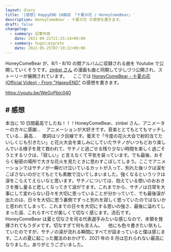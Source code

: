 ```yaml
---
layout: diary
title: '[感想] HappyEND 10曲目 「十夏の花 / HoneyComeBear」'
description: HoneyComeBear - 十夏の花 の感想を書きます。
draft: false
changelog:
  - summary: 記事作成
    date: 2021-09-21T21:25:24+09:00
  - summary: hugoにmigrate
    date: 2022-05-25T07:19:22+09:00
---
```


HoneyComeBear が、8/1 - 8/10 の間アルバムに収録される曲を Youtube で公開していくそうです。[zinbei さん](https://twitter.com/tz036) の漫画も曲と同期して少しづつ公開され、ストーリーが展開されています。
　ここでは [HoneyComeBear - 十夏の花 (Official Video) - From "HappyEND"](https://youtu.be/WeGvPbjc040) の感想を書きます。

https://youtu.be/WeGvPbjc040

## # 感想

本当に 10 日間最高でしたね！！！HoneyComeBear、zinbei さん、アニメーターの方々に感謝...
　アニメーションが大好きです。音楽ととてもとてもマッチしている... 最高...
　歌詞はリク目線です。曇天で「今度の花火大会で射的当てたいしくじも引きたい」と花火大会を楽しみにしていたサチノがいつもどおり楽しんでいる様子を見て救われて、サチノと過ごせる残り少ない時間を楽しく過ごそうとするリクは、「寂しい」と言えなくて平気を装っています。でも最後、おそらく秘密の場所で大きな花火を見たときに思わすこぼしてしまう。ここでアニメーションではサチノが一瞬だけ泣いているカットが入って、別れた後リクは涙をこぼさないのがとてもとても素敵で泣いてしまいました。強くなるというリクは涙をこらえてえらいなと思います。サチノについては、抱えている想いのおおきさを推し量ると悲しくなってきて涙がでます。これまでから、サチノは日常を大事にして変わらない日々を大切に思っていることが分かっていて、でも最後涙が出たのは、日々を大切に思う裏側でずっと別れを寂しく思っていたのではないかと思われてしまって、これまでの日々を大切にする思いの強さ、最後に溢れてしまった涙、これらすべてが美しくて切なく感じます。流石です。HoneyComeBear は夏と切なさを司る代表選手みたいな感じなので、本領を発揮されてもうダメです。切なすぎて何も言えん。
　他にも色々書きたい気もしていたのですが、サチノの涙が流れる瞬間にすべてが詰まっていると僕は感じます。二人の夏に起こった魔法のおかげで、2021 年の 8 月は忘れられない最高になりました。ありがとうございました。
